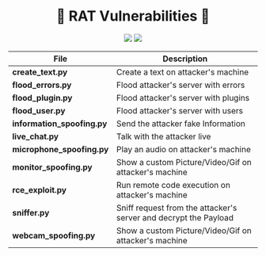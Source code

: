 <h1 align="center">🐀 RAT Vulnerabilities 🐀</h1>

<p align="center">
  <img src="https://img.shields.io/badge/Language-Python-blue?style=for-the-badge" />
  <a href="https://t.me/swezy" target="_blank"><img src="https://img.shields.io/badge/Telegram-@Swezy-blue?style=for-the-badge&logo=telegram" /></a>
</p>

<div align="center">

| File                        | Description                                                      |
|-----------------------------|------------------------------------------------------------------|
| **create_text.py**          | Create a text on attacker's machine                              |
| **flood_errors.py**         | Flood attacker's server with errors                              |
| **flood_plugin.py**         | Flood attacker's server with plugins                             |
| **flood_user.py**           | Flood attacker's server with users                               |
| **information_spoofing.py** | Send the attacker fake Information                               |
| **live_chat.py**            | Talk with the attacker live                                      |
| **microphone_spoofing.py**  | Play an audio on attacker's machine                              |
| **monitor_spoofing.py**     | Show a custom Picture/Video/Gif on attacker's machine            |
| **rce_exploit.py**          | Run remote code execution on attacker's machine                  |
| **sniffer.py**              | Sniff request from the attacker's server and decrypt the Payload |
| **webcam_spoofing.py**      | Show a custom Picture/Video/Gif on attacker's machine            |

</div>

